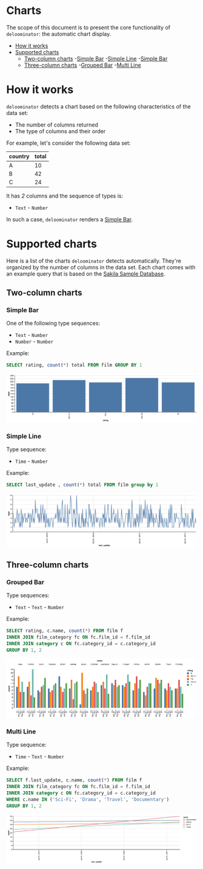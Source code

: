 # Charts

The scope of this document is to present the core functionality of
`deloominator`: the automatic chart display.

- [How it works](#how-it-works)
- [Supported charts](#supported-charts)
  - [Two-column charts](#two-column-charts)
    -[Simple Bar](#simple-bar)
    -[Simple Line](#simple-line)
    -[Simple Bar](#simple-bar)
  - [Three-column charts](#three-column-charts)
    -[Grouped Bar](#grouped-bar)
    -[Multi Line](#Multi-line)

# How it works

`deloominator` detects a chart based on the following characteristics of the data
set:

- The number of columns returned
- The type of columns and their order

For example, let's consider the following data set:

| country | total |
|---------|-------|
| A       | 10    |
| B       | 42    |
| C       | 24    |

It has *2* columns and the sequence of types is:

- `Text` - `Number`

In such a case, `deloominator` renders a [Simple Bar](#simple-bar).

# Supported charts

Here is a list of the charts `deloominator` detects automatically. They're
organized by the number of columns in the data set. Each chart comes with an
example query that is based on the [Sakila Sample
Database](https://dev.mysql.com/doc/sakila/en/).

## Two-column charts

### Simple Bar

One of the following type sequences:

- `Text` - `Number`
- `Number` - `Number`

Example:

```sql
SELECT rating, count(*) total FROM film GROUP BY 1
```

![simple bar](img/simple-bar.png)

### Simple Line

Type sequence:

- `Time` - `Number`

Example:

```sql
SELECT last_update , count(*) total FROM film group by 1
```

![simple line](img/simple-line.png)

## Three-column charts

### Grouped Bar

Type sequences:

- `Text` - `Text` - `Number`

Example:

```sql
SELECT rating, c.name, count(*) FROM film f
INNER JOIN film_category fc ON fc.film_id = f.film_id
INNER JOIN category c ON fc.category_id = c.category_id
GROUP BY 1, 2
```

![grouped bar](img/grouped-bar.png)

### Multi Line

Type sequence:

- `Time` - `Text` - `Number`

Example:

```sql
SELECT f.last_update, c.name, count(*) FROM film f
INNER JOIN film_category fc ON fc.film_id = f.film_id
INNER JOIN category c ON fc.category_id = c.category_id
WHERE c.name IN ('Sci-Fi', 'Drama', 'Travel', 'Documentary')
GROUP BY 1, 2
```

![multi-line](img/multi-line.png)
